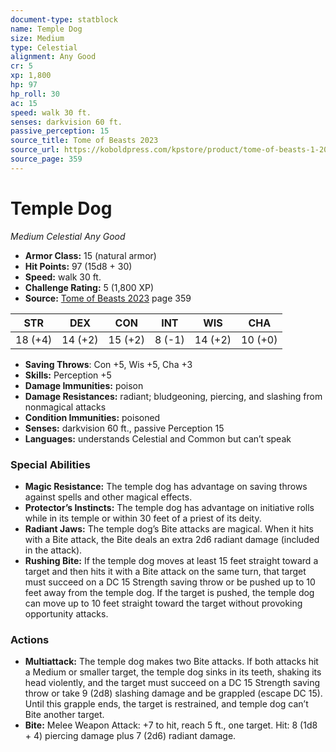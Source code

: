 ```yaml
---
document-type: statblock
name: Temple Dog
size: Medium
type: Celestial
alignment: Any Good
cr: 5
xp: 1,800
hp: 97
hp_roll: 30
ac: 15
speed: walk 30 ft.
senses: darkvision 60 ft. 
passive_perception: 15
source_title: Tome of Beasts 2023
source_url: https://koboldpress.com/kpstore/product/tome-of-beasts-1-2023-edition/
source_page: 359
---
```


# Temple Dog

*Medium* *Celestial* *Any Good*

- **Armor Class:** 15 (natural armor)
- **Hit Points:** 97 (15d8 + 30)
- **Speed:** walk 30 ft.
- **Challenge Rating:** 5 (1,800 XP)
- **Source:** [Tome of Beasts 2023](https://koboldpress.com/kpstore/product/tome-of-beasts-1-2023-edition/) page 359

| STR | DEX | CON | INT | WIS | CHA |
| --- | --- | --- | --- | --- | --- |
| 18 (+4) | 14 (+2) | 15 (+2) | 8 (-1) | 14 (+2) | 10 (+0) |

- **Saving Throws**: Con +5, Wis +5, Cha +3
- **Skills:** Perception +5
- **Damage Immunities:** poison
- **Damage Resistances:** radiant; bludgeoning, piercing, and slashing from nonmagical attacks
- **Condition Immunities:** poisoned
- **Senses:** darkvision 60 ft., passive Perception 15
- **Languages:** understands Celestial and Common but can’t speak

### Special Abilities

- **Magic Resistance:** The temple dog has advantage on saving throws against spells and other magical effects.
- **Protector’s Instincts:** The temple dog has advantage on initiative rolls while in its temple or within 30 feet of a priest of its deity.
- **Radiant Jaws:** The temple dog’s Bite attacks are magical. When it hits with a Bite attack, the Bite deals an extra 2d6 radiant damage (included in the attack).
- **Rushing Bite:** If the temple dog moves at least 15 feet straight toward a target and then hits it with a Bite attack on the same turn, that target must succeed on a DC 15 Strength saving throw or be pushed up to 10 feet away from the temple dog. If the target is pushed, the temple dog can move up to 10 feet straight toward the target without provoking opportunity attacks.

### Actions

- **Multiattack:** The temple dog makes two Bite attacks. If both attacks hit a Medium or smaller target, the temple dog sinks in its teeth, shaking its head violently, and the target must succeed on a DC 15 Strength saving throw or take 9 (2d8) slashing damage and be grappled (escape DC 15). Until this grapple ends, the target is restrained, and temple dog can’t Bite another target.
- **Bite:** Melee Weapon Attack: +7 to hit, reach 5 ft., one target. Hit: 8 (1d8 + 4) piercing damage plus 7 (2d6) radiant damage.
